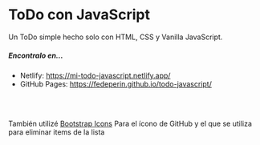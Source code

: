 # ToDo con JavaScript
Un ToDo simple hecho solo con HTML, CSS y Vanilla JavaScript.<br>
##### Encontralo en...
- Netlify: https://mi-todo-javascript.netlify.app/
- GitHub Pages: https://fedeperin.github.io/todo-javascript/
<br>
<br>

También utilizé <a href="https://icons.getbootstrap.com/" target="_blank">Bootstrap Icons</a> Para el ícono de GitHub y el que se utiliza para eliminar items de la lista
